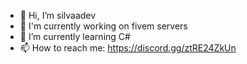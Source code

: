 - 👋 Hi, I’m silvaadev
- 🔭 I'm currently working on fivem servers
- 🌱 I’m currently learning C#
- 📫 How to reach me: https://discord.gg/ztRE24ZkUn

<!---
silvaadev/silvaadev is a ✨ special ✨ repository because its `README.md` (this file) appears on your GitHub profile.
You can click the Preview link to take a look at your changes.
--->
